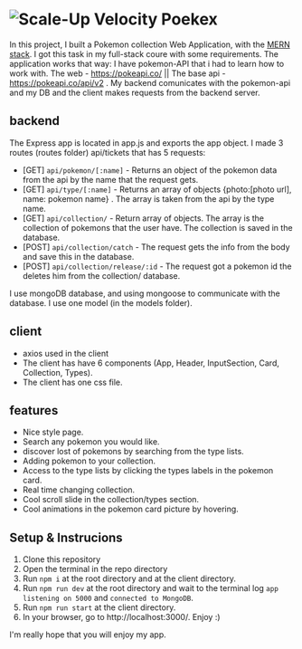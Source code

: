 # ![Scale-Up Velocity](./readme-files/logo-main.png) Poekex

In this project, I built a Pokemon collection Web Application, with the [MERN stack](https://www.educative.io/edpresso/what-is-mern-stack).
I got this task in my full-stack coure with some requirements. 
The application works that way: I have pokemon-API that i had to learn how to work with. The web - https://pokeapi.co/ || The base api - https://pokeapi.co/api/v2 .
My backend comunicates with the pokemon-api and my DB and the client makes requests from the backend server.


## backend
The Express app is located in app.js and exports the app object.
I made 3 routes (routes folder) api/tickets that has 5 requests:
- [GET] `api/pokemon/[:name]` - Returns an object of the pokemon data from the api by the name that the request gets. 
- [GET] `api/type/[:name]` - Returns an array of objects {photo:[photo url], name: pokemon name} . The array is taken from the api by the type name.
- [GET] `api/collection/` - Return array of objects. The array is the collection of pokemons that the user have. The collection is saved in the database.
- [POST] `api/collection/catch` - The request gets the info from the body and save this in the database. 
- [POST] `api/collection/release/:id` - The request got a pokemon id the deletes him from the collection/ database.

I use mongoDB database, and using mongoose to communicate with the database. I use one model (in the models folder).

## client
- axios used in the client
- The client has have 6 components (App, Header, InputSection, Card, Collection, Types).
- The client has one css file.

## features
- Nice style page.
- Search any pokemon you would like.
- discover lost of pokemons by searching from the type lists.
- Adding pokemon to your collection.
- Access to the type lists by clicking the types labels in the pokemon card.
- Real time changing collection.
- Cool scroll slide in the collection/types section.
- Cool animations in the pokemon card picture by hovering.

## Setup & Instrucions 
1. Clone this repository
2. Open the terminal in the repo directory
3. Run `npm i` at the root directory and at the client directory.
4. Run `npm run dev` at the root directory and wait to the terminal log `app listening on 5000` and `connected to MongoDB`.
5. Run `npm run start` at the client directory. 
6. In your browser, go to http://localhost:3000/. Enjoy :)


I'm really hope that you will enjoy my app.


